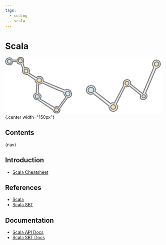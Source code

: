 ```yaml
---
tags:
  - coding
  - scala
---
```


# Scala

![](img/logo.svg){.center width="150px"}

## Contents

{nav}

## Introduction

- [Scala Cheatsheet](docs/scala-cheatsheet.pdf)

## References

- [Scala](https://scala-lang.org)
- [Scala SBT](https://www.scala-sbt.org)

## Documentation

- [Scala API Docs](https://docs.scala-lang.org/api/all.html)
- [Scala SBT Docs](https://www.scala-sbt.org/1.x/docs/)
